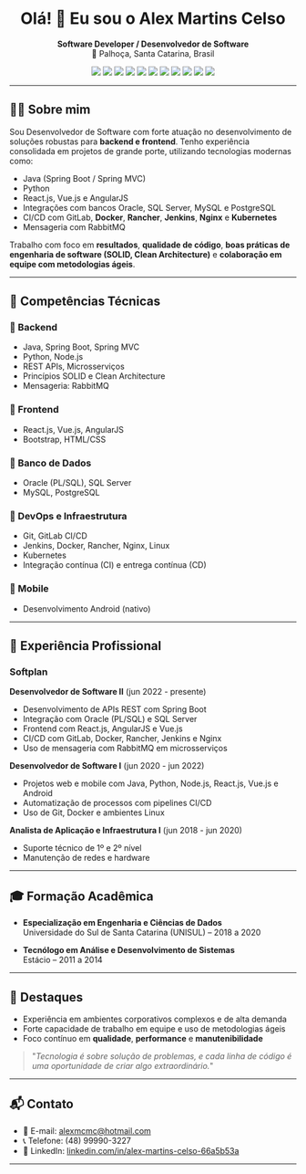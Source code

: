 <h1 align="center">Olá! 👋 Eu sou o Alex Martins Celso</h1>

<p align="center">
  <strong>Software Developer / Desenvolvedor de Software</strong><br/>
  📍 Palhoça, Santa Catarina, Brasil
</p>

<p align="center">
  <img src="https://img.shields.io/badge/Java-%23ED8B00.svg?style=for-the-badge&logo=openjdk&logoColor=white"/>
  <img src="https://img.shields.io/badge/Spring_Boot-6DB33F.svg?style=for-the-badge&logo=springboot&logoColor=white"/>
  <img src="https://img.shields.io/badge/React-20232A?style=for-the-badge&logo=react&logoColor=61DAFB"/>
  <img src="https://img.shields.io/badge/Vue.js-35495E?style=for-the-badge&logo=vue.js&logoColor=4FC08D"/>
  <img src="https://img.shields.io/badge/AngularJS-E23237?style=for-the-badge&logo=angularjs&logoColor=white"/>
  <img src="https://img.shields.io/badge/RabbitMQ-FF6600.svg?style=for-the-badge&logo=rabbitmq&logoColor=white"/>
  <img src="https://img.shields.io/badge/Python-3776AB?style=for-the-badge&logo=python&logoColor=white"/>
  <img src="https://img.shields.io/badge/Docker-2496ED.svg?style=for-the-badge&logo=docker&logoColor=white"/>
  <img src="https://img.shields.io/badge/Kubernetes-326CE5.svg?style=for-the-badge&logo=kubernetes&logoColor=white"/>
  <img src="https://img.shields.io/badge/GitLab CI/CD-FCA121.svg?style=for-the-badge&logo=gitlab&logoColor=white"/>
  <img src="https://img.shields.io/badge/Rancher-0075A8?style=for-the-badge&logo=rancher&logoColor=white"/>
</p>

---

## 👨‍💻 Sobre mim

Sou Desenvolvedor de Software com forte atuação no desenvolvimento de soluções robustas para **backend e frontend**. Tenho experiência consolidada em projetos de grande porte, utilizando tecnologias modernas como:

- Java (Spring Boot / Spring MVC)  
- Python  
- React.js, Vue.js e AngularJS  
- Integrações com bancos Oracle, SQL Server, MySQL e PostgreSQL  
- CI/CD com GitLab, **Docker**, **Rancher**, **Jenkins**, **Nginx** e **Kubernetes**  
- Mensageria com RabbitMQ

Trabalho com foco em **resultados**, **qualidade de código**, **boas práticas de engenharia de software (SOLID, Clean Architecture)** e **colaboração em equipe com metodologias ágeis**.

---

## 🧠 Competências Técnicas

### 🔹 Backend
- Java, Spring Boot, Spring MVC
- Python, Node.js
- REST APIs, Microsserviços
- Princípios SOLID e Clean Architecture
- Mensageria: RabbitMQ

### 🔹 Frontend
- React.js, Vue.js, AngularJS
- Bootstrap, HTML/CSS

### 🔹 Banco de Dados
- Oracle (PL/SQL), SQL Server
- MySQL, PostgreSQL

### 🔹 DevOps e Infraestrutura
- Git, GitLab CI/CD
- Jenkins, Docker, Rancher, Nginx, Linux
- Kubernetes
- Integração contínua (CI) e entrega contínua (CD)

### 🔹 Mobile
- Desenvolvimento Android (nativo)

---

## 💼 Experiência Profissional

### Softplan

**Desenvolvedor de Software II** (jun 2022 - presente)  
- Desenvolvimento de APIs REST com Spring Boot  
- Integração com Oracle (PL/SQL) e SQL Server  
- Frontend com React.js, AngularJS e Vue.js  
- CI/CD com GitLab, Docker, Rancher, Jenkins e Nginx  
- Uso de mensageria com RabbitMQ em microsserviços

**Desenvolvedor de Software I** (jun 2020 - jun 2022)  
- Projetos web e mobile com Java, Python, Node.js, React.js, Vue.js e Android  
- Automatização de processos com pipelines CI/CD  
- Uso de Git, Docker e ambientes Linux

**Analista de Aplicação e Infraestrutura I** (jun 2018 - jun 2020)  
- Suporte técnico de 1º e 2º nível  
- Manutenção de redes e hardware

---

## 🎓 Formação Acadêmica

- **Especialização em Engenharia e Ciências de Dados**  
  Universidade do Sul de Santa Catarina (UNISUL) – 2018 a 2020

- **Tecnólogo em Análise e Desenvolvimento de Sistemas**  
  Estácio – 2011 a 2014

---

## 🌟 Destaques

- Experiência em ambientes corporativos complexos e de alta demanda  
- Forte capacidade de trabalho em equipe e uso de metodologias ágeis  
- Foco contínuo em **qualidade**, **performance** e **manutenibilidade**

> "_Tecnologia é sobre solução de problemas, e cada linha de código é uma oportunidade de criar algo extraordinário._"

---

## 📬 Contato

- 📧 E-mail: [alexmcmc@hotmail.com](mailto:alexmcmc@hotmail.com)  
- 📞 Telefone: (48) 99990-3227  
- 💼 LinkedIn: [linkedin.com/in/alex-martins-celso-66a5b53a](https://www.linkedin.com/in/alex-martins-celso-66a5b53a/)

---
